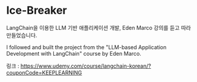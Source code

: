 # Ice-Breaker
LangChain을 이용한 LLM 기반 애플리케이션 개발, Eden Marco 강의를 듣고 따라 만들었습니다.

I followed and built the project from the "LLM-based Application Development with LangChain" course by Eden Marco.

링크 : https://www.udemy.com/course/langchain-korean/?couponCode=KEEPLEARNING
